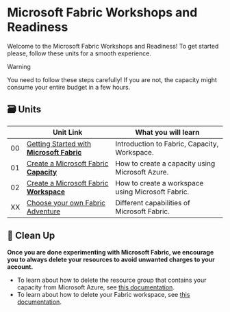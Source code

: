 # Microsoft Fabric Workshops and Readiness

Welcome to the Microsoft Fabric Workshops and Readiness!
To get started please, follow these units for a smooth experience.

> [!WARNING]
> You need to follow these steps carefully! If you are not, the capacity might consume your entire budget in a few hours.

## 🗃️ Units

| | Unit Link | What you will learn |
| ----- | ----- | ----- |
| 00 | [Getting Started with **Microsoft Fabric**](./00-getting-started/README.md) | Introduction to Fabric, Capacity, Workspace. |
| 01 | [Create a Microsoft Fabric **Capacity**](./01-create-fabric-capacity/README.md) | How to create a capacity using Microsoft Azure. |
| 02 | [Create a Microsoft Fabric **Workspace**](./02-create-fabric-workspace/README.md) | How to create a workspace using Microsoft Fabric. |
| XX | [Choose your own Fabric Adventure](./03-labs-and-modules/README.md) | Different capabilities of Microsoft Fabric. |

## 🧹 Clean Up

**Once you are done experimenting with Microsoft Fabric, we encourage you to always delete your resources to avoid unwanted charges to your account.**

- To learn about how to delete the resource group that contains your capacity from Microsoft Azure, see [this documentation](https://learn.microsoft.com/azure/azure-resource-manager/management/delete-resource-group?tabs=azure-portal#delete-resource-group).
- To learn about how to delete your Fabric workspace, see [this documentation](https://learn.microsoft.com/fabric/data-engineering/tutorial-lakehouse-clean-up).
